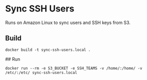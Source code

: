 # Sync SSH Users
Runs on Amazon Linux to sync users and SSH keys from S3.

## Build

```shell
docker build -t sync-ssh-users.local .
```

## Run

```shell
docker run --rm -e S3_BUCKET -e SSH_TEAMS -v /home/:/home/ -v /etc/:/etc/ sync-ssh-users.local
```
